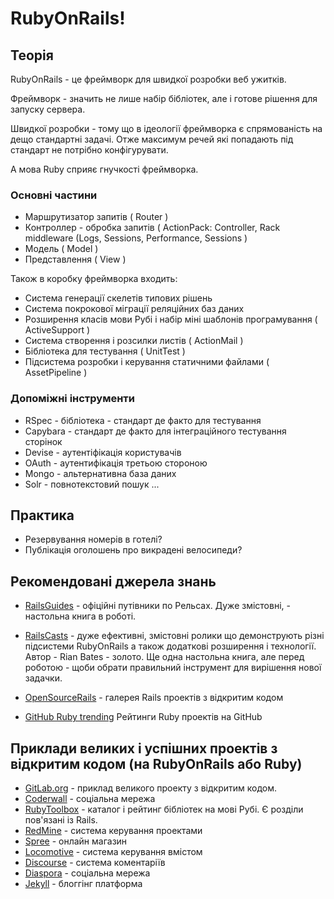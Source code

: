 # RubyOnRails!

## Теорія

RubyOnRails - це фреймворк для швидкої розробки веб ужитків.

Фреймворк - значить не лише набір бібліотек, але і готове рішення для запуску сервера.

Швидкої розробки - тому що в ідеології фреймворка є спрямованість на дещо стандартні задачі.
Отже максимум речей які попадають під стандарт не потрібно конфігурувати.

А мова Ruby сприяє гнучкості фреймворка.


### Основні частини

- Маршрутизатор запитів ( Router )
- Контроллер  - обробка запитів ( ActionPack: Controller, Rack middleware (Logs, Sessions, Performance, Sessions )
- Модель ( Model )
- Представлення ( View )

Також в коробку фреймворка входить:

- Система генерації скелетів типових рішень
- Система покрокової міграції реляційних баз даних
- Розширення класів мови Рубі і набір міні шаблонів програмування ( ActiveSupport )
- Система створення і розсилки листів ( ActionMail )
- Бібліотека для тестування ( UnitTest )
- Підсистема розробки і керування статичними файлами ( AssetPipeline )


### Допоміжні інструменти 

- RSpec - бібліотека - стандарт де факто для тестування  
- Capybara - стандарт де факто для інтеграційного тестування сторінок
- Devise - аутентіфікація користувачів
- OAuth - аутентифікація третьою стороною
- Mongo - альтернативна база даних
- Solr - повнотекстовий пошук
...

## Практика

- Резервування номерів в готелі?
- Публікація оголошень про викрадені велосипеди?


## Рекомендовані джерела знань

- [RailsGuides](http://guides.rubyonrails.org/) - офіційні путівники по Рельсах. Дуже змістовні,  - настольна книга в роботі.
- [RailsCasts](http://railscasts.com/) - дуже ефективні, змістовні ролики що демонструють різні підсистеми RubyOnRails 
а також додаткові розширення і технології. Автор - Rian Bates - золото. Ще одна настольна книга, але перед роботою - щоби обрати правильний інструмент для вирішення нової задачки.

- [OpenSourceRails](http://www.opensourcerails.com/) - галерея Rails проектів з відкритим кодом
- [GitHub Ruby trending](https://github.com/trending?l=ruby) Рейтинги Ruby проектів на GitHub

## Приклади великих і успішних проектів з відкритим кодом (на RubyOnRails або Ruby)

- [GitLab.org](https://gitlab.com/groups/gitlab-org) - приклад великого проекту з відкритим кодом.
- [Coderwall](https://coderwall.com/) - соціальна мережа 
- [RubyToolbox](https://www.ruby-toolbox.com/) - каталог і рейтинг бібліотек на мові Рубі. Є розділи пов'язані із Rails.
- [RedMine](https://github.com/redmine/redmine) - система керування проектами
- [Spree](https://github.com/spree/spree) - онлайн магазин
- [Locomotive](https://github.com/locomotivecms/engine) - система керування вмістом
- [Discourse](https://github.com/discourse/discourse) - система коментаріїв
- [Diaspora](https://github.com/diaspora/diaspora) - соціальна мережа
- [Jekyll](https://github.com/jekyll/jekyll) - блоггінг платформа
